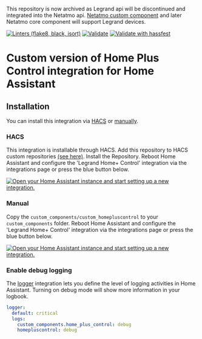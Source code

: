 This repository is now archived as Legrand api will be discontinued and integrated into the Netatmo api.
[Netatmo custom component](https://github.com/cgtobi/netatmo_custom) and later Netatmo core component will support Legrand devices.


[![Linters (flake8, black, isort)](https://github.com/vlebourl/custom_homepluscontrol/actions/workflows/linters.yml/badge.svg)](https://github.com/vlebourl/custom_homepluscontrol/actions/workflows/linters.yml)
[![Validate](https://github.com/vlebourl/custom_homepluscontrol/actions/workflows/validate.yml/badge.svg)](https://github.com/vlebourl/custom_homepluscontrol/actions/workflows/validate.yml)
[![Validate with hassfest](https://github.com/vlebourl/custom_homepluscontrol/actions/workflows/hassfest.yml/badge.svg)](https://github.com/vlebourl/custom_homepluscontrol/actions/workflows/hassfest.yml)

# Custom version of Home Plus Control integration for Home Assistant

## Installation

You can install this integration via [HACS](#hacs) or [manually](#manual).

### HACS

This integration is installable through HACS.
Add this repository to HACS custom repositories [(see here)](https://hacs.xyz/docs/faq/custom_repositories).
Install the Repository.
Reboot Home Assistant and configure the 'Legrand Home+ Control' integration via the integrations page or press the blue button below.

[![Open your Home Assistant instance and start setting up a new integration.](https://my.home-assistant.io/badges/config_flow_start.svg)](https://my.home-assistant.io/redirect/config_flow_start/?domain=home_plus_control)

### Manual

Copy the `custom_components/custom_homepluscontrol` to your `custom_components` folder. Reboot Home Assistant and configure the 'Legrand Home+ Control' integration via the integrations page or press the blue button below.

[![Open your Home Assistant instance and start setting up a new integration.](https://my.home-assistant.io/badges/config_flow_start.svg)](https://my.home-assistant.io/redirect/config_flow_start/?domain=home_plus_control)

### Enable debug logging

The [logger](https://www.home-assistant.io/integrations/logger/) integration lets you define the level of logging activities in Home Assistant. Turning on debug mode will show more information in your logbook.

```yaml
logger:
  default: critical
  logs:
    custom_components.home_plus_control: debug
    homepluscontrol: debug
```
